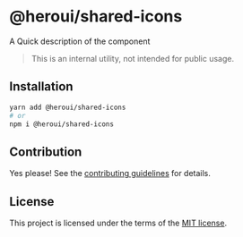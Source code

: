 # @heroui/shared-icons

A Quick description of the component

> This is an internal utility, not intended for public usage.

## Installation

```sh
yarn add @heroui/shared-icons
# or
npm i @heroui/shared-icons
```

## Contribution

Yes please! See the
[contributing guidelines](https://github.com/heroui-inc/heroui/blob/master/CONTRIBUTING.md)
for details.

## License

This project is licensed under the terms of the
[MIT license](https://github.com/heroui-inc/heroui/blob/master/LICENSE).
